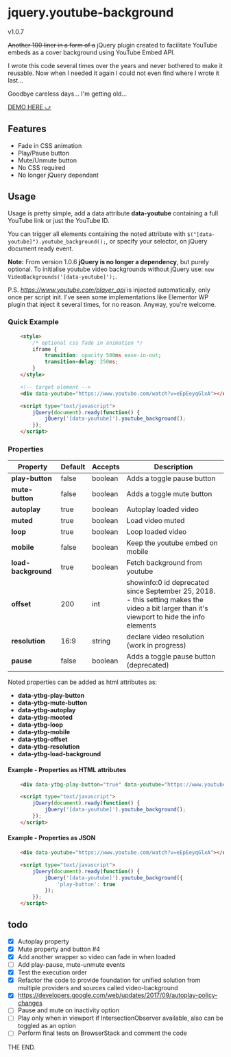 # jquery.youtube-background
v1.0.7

~~Another 100 liner in a form of a~~ jQuery plugin created to facilitate YouTube embeds as a cover background using YouTube Embed API.

I wrote this code several times over the years and never bothered to make it reusable. Now when I needed it again I could not even find where I wrote it last...

Goodbye careless days... I'm getting old...

[DEMO HERE ⤻](http://stamat.github.io/jquery.youtube-background/)

## Features

* Fade in CSS animation
* Play/Pause button
* Mute/Unmute button
* No CSS required
* No longer jQuery dependant

## Usage

Usage is pretty simple, add a data attribute **data-youtube** containing a full YouTube link or just the YouTube ID.

You can trigger all elements containing the noted attribute with `$("[data-youtube]").youtube_background();`, or specify your selector, on jQuery document ready event.

**Note:** From version 1.0.6 **jQuery is no longer a dependency**, but purely optional. To initialise youtube video backgrounds without jQuery use: `new VideoBackgrounds('[data-youtube]');`.

P.S. *https://www.youtube.com/player_api* is injected automatically, only once per script init. I've seen some implementations like Elementor WP plugin that inject it several times, for no reason. Anyway, you're welcome.

### Quick Example

```html
	<style>
		/* optional css fade in animation */
		iframe {
			transition: opacity 500ms ease-in-out;
			transition-delay: 250ms;
		}
	</style>

	<!-- target element -->
    <div data-youtube="https://www.youtube.com/watch?v=eEpEeyqGlxA"></div>

    <script type="text/javascript">
        jQuery(document).ready(function() {
            jQuery('[data-youtube]').youtube_background();
        });
    </script>
```

### Properties

Property | Default | Accepts | Description
-------- | ------- | ------- | -----------
**play-button** | false | boolean | Adds a toggle pause button
**mute-button** | false | boolean | Adds a toggle mute button
**autoplay** | true | boolean | Autoplay loaded video
**muted** | true | boolean | Load video muted
**loop** | true | boolean | Loop loaded video
**mobile** | false | boolean | Keep the youtube embed on mobile
**load-background** | true | boolean | Fetch background from youtube
**offset** | 200 | int | showinfo:0 id deprecated since September 25, 2018. - this setting makes the video a bit larger than it's viewport to hide the info elements
**resolution** | 16:9 | string | declare video resolution (work in progress)
**pause** | false | boolean | Adds a toggle pause button (deprecated)

Noted properties can be added as html attributes as:

* **data-ytbg-play-button**
* **data-ytbg-mute-button**
* **data-ytbg-autoplay**
* **data-ytbg-mooted**
* **data-ytbg-loop**
* **data-ytbg-mobile**
* **data-ytbg-offset**
* **data-ytbg-resolution**
* **data-ytbg-load-background**

#### Example - Properties as HTML attributes

```html
    <div data-ytbg-play-button="true" data-youtube="https://www.youtube.com/watch?v=eEpEeyqGlxA"></div>

    <script type="text/javascript">
        jQuery(document).ready(function() {
            jQuery('[data-youtube]').youtube_background();
        });
    </script>
```

#### Example - Properties as JSON

```html
    <div data-youtube="https://www.youtube.com/watch?v=eEpEeyqGlxA"></div>

    <script type="text/javascript">
        jQuery(document).ready(function() {
            jQuery('[data-youtube]').youtube_background({
				'play-button': true
			});
        });
    </script>
```

## todo
- [x] Autoplay property
- [x] Mute property and button #4
- [x] Add another wrapper so video can fade in when loaded
- [ ] Add play-pause, mute-unmute events
- [x] Test the execution order
- [x] Refactor the code to provide foundation for unified solution from multiple providers and sources called video-background
- [x] https://developers.google.com/web/updates/2017/09/autoplay-policy-changes
- [ ] Pause and mute on inactivity option
- [ ] Play only when in viewport if IntersectionObserver available, also can be toggled as an option
- [ ] Perform final tests on BrowserStack and comment the code

THE END.
